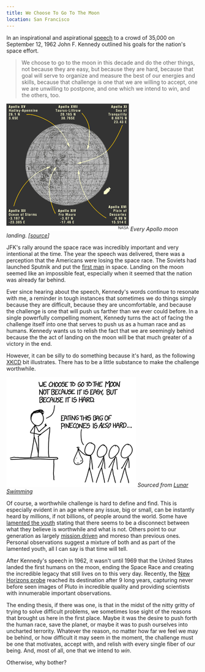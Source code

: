 ```yaml
---
title: We Choose To Go To The Moon
location: San Francisco
---
```


In an inspirational and aspirational [speech][speech] to a crowd of 35,000 on
September 12, 1962 John F. Kennedy outlined his goals for the nation's space
effort.

>  We choose to go to the moon in this decade and do the other things, not
>  because they are easy, but because they are hard, because that goal will
>  serve to organize and measure the best of our energies and skills, because
>  that challenge is one that we are willing to accept, one we are unwilling to
>  postpone, and one which we intend to win, and the others, too.


![](/static/img/2015/July/moon-landings.gif)
*Every Apollo moon landing. [[source](http://www.psrd.hawaii.edu/Jan01/lunarCataclysm.html)]*

JFK's rally around the space race was incredibly important and very intentional
at the time. The year the speech was delivered, there was a perception that the
Americans were losing the space race. The Soviets had launched Sputnik and put
the [first man](http://en.wikipedia.org/wiki/Yuri_Gagarin) in space. Landing on
the moon seemed like an impossible feat, especially when it seemed that the
nation was already far behind.

Ever since hearing about the speech, Kennedy's words continue to resonate with
me, a reminder in tough instances that sometimes we do things simply because
they are difficult, because they are uncomfortable, and because the challenge
is one that will push us farther than we ever could before. In a single
powerfully compelling moment, Kennedy turns the act of facing the challenge
itself into one that serves to push us as a human race and as humans. Kennedy
wants us to relish the fact that we are seemingly behind because the the act of
landing on the moon will be that much greater of a victory in the end.

However, it can be silly to do something because it's hard, as the following
[XKCD](http://what-if.xkcd.com/124/) bit illustrates. There has to be a little
substance to make the challenge worthwhile.

![](/static/img/2015/July/kennedy.png)
*Sourced from [Lunar Swimming](http://what-if.xkcd.com/124/)*

Of course, a worthwhile challenge is hard to define and find. This is
especially evident in an age where any issue, big or small, can be instantly
heard by millions, if not billions, of people around the world. Some have
[lamented the youth][problemmatic-youth] stating that there seems to be a
disconnect between what they believe is worthwhile and what is not. Others
point to our generation as largely [mission driven][kpcb-trends] and moreso
than previous ones. Personal observations suggest a mixture of both and as part
of the lamented youth, all I can say is that time will tell.

After Kennedy's speech in 1962, it wasn't until 1969 that the United States
landed the first humans on the moon, ending the Space Race and creating the
incredible legacy that still lives on to this very day. Recently, the [New
Horizons probe](https://en.wikipedia.org/wiki/New_Horizons) reached its
destination after 9 long years, capturing never before seen images of Pluto in
incredible quality and providing scientists with innumerable important
observations.

The ending thesis, if there was one, is that in the midst of the nitty gritty
of trying to solve difficult problems, we sometimes lose sight of the reasons
that brought us here in the first place. Maybe it was the desire to push forth
the human race, save the planet, or maybe it was to push ourselves into
uncharted terrority. Whatever the reason, no matter how far we feel we may be
behind, or how difficult it may seem in the moment, the challenge must be one that motivates, accept with, and relish with every single fiber of our being.
And, most of all, one that we intend to *win*.

Otherwise, why bother?

[speech]: http://en.wikipedia.org/wiki/We_choose_to_go_to_the_Moon

[problemmatic-youth]: http://www.nytimes.com/2014/03/16/magazine/silicon-valleys-youth-problem.html

[kpcb-trends]: http://www.kpcb.com/blog/2015-internet-trends